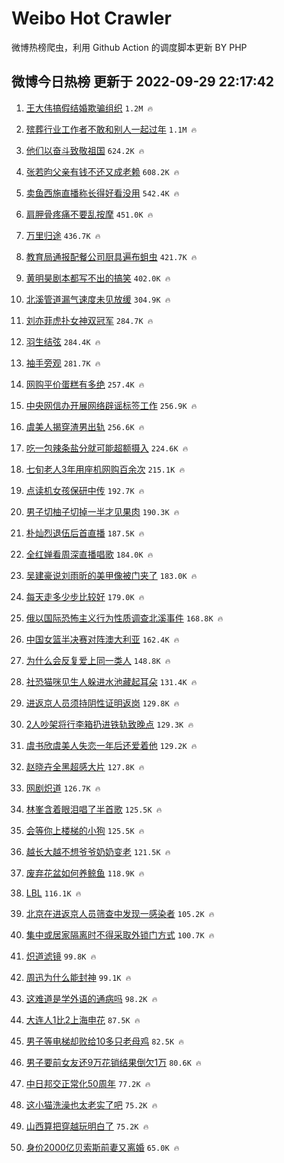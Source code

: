 # Weibo Hot Crawler 



微博热榜爬虫，利用 Github Action 的调度脚本更新 BY PHP 


## 微博今日热榜 更新于 2022-09-29 22:17:42 
1. [王大伟搞假结婚欺骗组织](https://s.weibo.com/weibo?q=%23%E7%8E%8B%E5%A4%A7%E4%BC%9F%E6%90%9E%E5%81%87%E7%BB%93%E5%A9%9A%E6%AC%BA%E9%AA%97%E7%BB%84%E7%BB%87%23&t=31&band_rank=1&Refer=top) `1.2M 🔥` 

1. [殡葬行业工作者不敢和别人一起过年](https://s.weibo.com/weibo?q=%23%E6%AE%A1%E8%91%AC%E8%A1%8C%E4%B8%9A%E5%B7%A5%E4%BD%9C%E8%80%85%E4%B8%8D%E6%95%A2%E5%92%8C%E5%88%AB%E4%BA%BA%E4%B8%80%E8%B5%B7%E8%BF%87%E5%B9%B4%23&t=31&band_rank=2&Refer=top) `1.1M 🔥` 

1. [他们以奋斗致敬祖国](https://s.weibo.com/weibo?q=%23%E4%BB%96%E4%BB%AC%E4%BB%A5%E5%A5%8B%E6%96%97%E8%87%B4%E6%95%AC%E7%A5%96%E5%9B%BD%23&t=31&band_rank=3&Refer=top) `624.2K 🔥` 

1. [张若昀父亲有钱不还又成老赖](https://s.weibo.com/weibo?q=%23%E5%BC%A0%E8%8B%A5%E6%98%80%E7%88%B6%E4%BA%B2%E6%9C%89%E9%92%B1%E4%B8%8D%E8%BF%98%E5%8F%88%E6%88%90%E8%80%81%E8%B5%96%23&t=31&band_rank=4&Refer=top) `608.2K 🔥` 

1. [卖鱼西施直播称长得好看没用](https://s.weibo.com/weibo?q=%23%E5%8D%96%E9%B1%BC%E8%A5%BF%E6%96%BD%E7%9B%B4%E6%92%AD%E7%A7%B0%E9%95%BF%E5%BE%97%E5%A5%BD%E7%9C%8B%E6%B2%A1%E7%94%A8%23&t=31&band_rank=5&Refer=top) `542.4K 🔥` 

1. [肩胛骨疼痛不要乱按摩](https://s.weibo.com/weibo?q=%23%E8%82%A9%E8%83%9B%E9%AA%A8%E7%96%BC%E7%97%9B%E4%B8%8D%E8%A6%81%E4%B9%B1%E6%8C%89%E6%91%A9%23&t=31&band_rank=6&Refer=top) `451.0K 🔥` 

1. [万里归途](https://s.weibo.com/weibo?q=%E4%B8%87%E9%87%8C%E5%BD%92%E9%80%94&t=31&band_rank=7&Refer=top) `436.7K 🔥` 

1. [教育局通报配餐公司厨具遍布蛆虫](https://s.weibo.com/weibo?q=%23%E6%95%99%E8%82%B2%E5%B1%80%E9%80%9A%E6%8A%A5%E9%85%8D%E9%A4%90%E5%85%AC%E5%8F%B8%E5%8E%A8%E5%85%B7%E9%81%8D%E5%B8%83%E8%9B%86%E8%99%AB%23&t=31&band_rank=8&Refer=top) `421.7K 🔥` 

1. [黄明昊剧本都写不出的搞笑](https://s.weibo.com/weibo?q=%23%E9%BB%84%E6%98%8E%E6%98%8A%E5%89%A7%E6%9C%AC%E9%83%BD%E5%86%99%E4%B8%8D%E5%87%BA%E7%9A%84%E6%90%9E%E7%AC%91%23&t=31&band_rank=9&Refer=top) `402.0K 🔥` 

1. [北溪管道漏气速度未见放缓](https://s.weibo.com/weibo?q=%23%E5%8C%97%E6%BA%AA%E7%AE%A1%E9%81%93%E6%BC%8F%E6%B0%94%E9%80%9F%E5%BA%A6%E6%9C%AA%E8%A7%81%E6%94%BE%E7%BC%93%23&t=31&band_rank=10&Refer=top) `304.9K 🔥` 

1. [刘亦菲虎扑女神双冠军](https://s.weibo.com/weibo?q=%23%E5%88%98%E4%BA%A6%E8%8F%B2%E8%99%8E%E6%89%91%E5%A5%B3%E7%A5%9E%E5%8F%8C%E5%86%A0%E5%86%9B%23&t=31&band_rank=11&Refer=top) `284.7K 🔥` 

1. [羽生结弦](https://s.weibo.com/weibo?q=%E7%BE%BD%E7%94%9F%E7%BB%93%E5%BC%A6&t=31&band_rank=12&Refer=top) `284.4K 🔥` 

1. [袖手旁观](https://s.weibo.com/weibo?q=%23%E8%A2%96%E6%89%8B%E6%97%81%E8%A7%82%23&t=31&band_rank=13&Refer=top) `281.7K 🔥` 

1. [网购平价蛋糕有多绝](https://s.weibo.com/weibo?q=%23%E7%BD%91%E8%B4%AD%E5%B9%B3%E4%BB%B7%E8%9B%8B%E7%B3%95%E6%9C%89%E5%A4%9A%E7%BB%9D%23&t=31&band_rank=14&Refer=top) `257.4K 🔥` 

1. [中央网信办开展网络辟谣标签工作](https://s.weibo.com/weibo?q=%23%E4%B8%AD%E5%A4%AE%E7%BD%91%E4%BF%A1%E5%8A%9E%E5%BC%80%E5%B1%95%E7%BD%91%E7%BB%9C%E8%BE%9F%E8%B0%A3%E6%A0%87%E7%AD%BE%E5%B7%A5%E4%BD%9C%23&t=31&band_rank=15&Refer=top) `256.9K 🔥` 

1. [虞美人揭穿渣男出轨](https://s.weibo.com/weibo?q=%23%E8%99%9E%E7%BE%8E%E4%BA%BA%E6%8F%AD%E7%A9%BF%E6%B8%A3%E7%94%B7%E5%87%BA%E8%BD%A8%23&t=31&band_rank=16&Refer=top) `256.6K 🔥` 

1. [吃一包辣条盐分就可能超额摄入](https://s.weibo.com/weibo?q=%23%E5%90%83%E4%B8%80%E5%8C%85%E8%BE%A3%E6%9D%A1%E7%9B%90%E5%88%86%E5%B0%B1%E5%8F%AF%E8%83%BD%E8%B6%85%E9%A2%9D%E6%91%84%E5%85%A5%23&t=31&band_rank=17&Refer=top) `224.6K 🔥` 

1. [七旬老人3年用座机网购百余次](https://s.weibo.com/weibo?q=%23%E4%B8%83%E6%97%AC%E8%80%81%E4%BA%BA3%E5%B9%B4%E7%94%A8%E5%BA%A7%E6%9C%BA%E7%BD%91%E8%B4%AD%E7%99%BE%E4%BD%99%E6%AC%A1%23&t=31&band_rank=18&Refer=top) `215.1K 🔥` 

1. [点读机女孩保研中传](https://s.weibo.com/weibo?q=%23%E7%82%B9%E8%AF%BB%E6%9C%BA%E5%A5%B3%E5%AD%A9%E4%BF%9D%E7%A0%94%E4%B8%AD%E4%BC%A0%23&t=31&band_rank=19&Refer=top) `192.7K 🔥` 

1. [男子切柚子切掉一半才见果肉](https://s.weibo.com/weibo?q=%23%E7%94%B7%E5%AD%90%E5%88%87%E6%9F%9A%E5%AD%90%E5%88%87%E6%8E%89%E4%B8%80%E5%8D%8A%E6%89%8D%E8%A7%81%E6%9E%9C%E8%82%89%23&t=31&band_rank=20&Refer=top) `190.3K 🔥` 

1. [朴灿烈退伍后首直播](https://s.weibo.com/weibo?q=%23%E6%9C%B4%E7%81%BF%E7%83%88%E9%80%80%E4%BC%8D%E5%90%8E%E9%A6%96%E7%9B%B4%E6%92%AD%23&t=31&band_rank=21&Refer=top) `187.5K 🔥` 

1. [全红婵看周深直播唱歌](https://s.weibo.com/weibo?q=%23%E5%85%A8%E7%BA%A2%E5%A9%B5%E7%9C%8B%E5%91%A8%E6%B7%B1%E7%9B%B4%E6%92%AD%E5%94%B1%E6%AD%8C%23&t=31&band_rank=22&Refer=top) `184.0K 🔥` 

1. [吴建豪说刘雨昕的美甲像被门夹了](https://s.weibo.com/weibo?q=%23%E5%90%B4%E5%BB%BA%E8%B1%AA%E8%AF%B4%E5%88%98%E9%9B%A8%E6%98%95%E7%9A%84%E7%BE%8E%E7%94%B2%E5%83%8F%E8%A2%AB%E9%97%A8%E5%A4%B9%E4%BA%86%23&t=31&band_rank=23&Refer=top) `183.0K 🔥` 

1. [每天走多少步比较好](https://s.weibo.com/weibo?q=%23%E6%AF%8F%E5%A4%A9%E8%B5%B0%E5%A4%9A%E5%B0%91%E6%AD%A5%E6%AF%94%E8%BE%83%E5%A5%BD%23&t=31&band_rank=24&Refer=top) `179.0K 🔥` 

1. [俄以国际恐怖主义行为性质调查北溪事件](https://s.weibo.com/weibo?q=%23%E4%BF%84%E4%BB%A5%E5%9B%BD%E9%99%85%E6%81%90%E6%80%96%E4%B8%BB%E4%B9%89%E8%A1%8C%E4%B8%BA%E6%80%A7%E8%B4%A8%E8%B0%83%E6%9F%A5%E5%8C%97%E6%BA%AA%E4%BA%8B%E4%BB%B6%23&t=31&band_rank=25&Refer=top) `168.8K 🔥` 

1. [中国女篮半决赛对阵澳大利亚](https://s.weibo.com/weibo?q=%23%E4%B8%AD%E5%9B%BD%E5%A5%B3%E7%AF%AE%E5%8D%8A%E5%86%B3%E8%B5%9B%E5%AF%B9%E9%98%B5%E6%BE%B3%E5%A4%A7%E5%88%A9%E4%BA%9A%23&t=31&band_rank=26&Refer=top) `162.4K 🔥` 

1. [为什么会反复爱上同一类人](https://s.weibo.com/weibo?q=%23%E4%B8%BA%E4%BB%80%E4%B9%88%E4%BC%9A%E5%8F%8D%E5%A4%8D%E7%88%B1%E4%B8%8A%E5%90%8C%E4%B8%80%E7%B1%BB%E4%BA%BA%23&t=31&band_rank=27&Refer=top) `148.8K 🔥` 

1. [社恐猫咪见生人躲进水池藏起耳朵](https://s.weibo.com/weibo?q=%23%E7%A4%BE%E6%81%90%E7%8C%AB%E5%92%AA%E8%A7%81%E7%94%9F%E4%BA%BA%E8%BA%B2%E8%BF%9B%E6%B0%B4%E6%B1%A0%E8%97%8F%E8%B5%B7%E8%80%B3%E6%9C%B5%23&t=31&band_rank=28&Refer=top) `131.4K 🔥` 

1. [进返京人员须持阴性证明返岗](https://s.weibo.com/weibo?q=%23%E8%BF%9B%E8%BF%94%E4%BA%AC%E4%BA%BA%E5%91%98%E9%A1%BB%E6%8C%81%E9%98%B4%E6%80%A7%E8%AF%81%E6%98%8E%E8%BF%94%E5%B2%97%23&t=31&band_rank=29&Refer=top) `129.8K 🔥` 

1. [2人吵架将行李箱扔进铁轨致晚点](https://s.weibo.com/weibo?q=%232%E4%BA%BA%E5%90%B5%E6%9E%B6%E5%B0%86%E8%A1%8C%E6%9D%8E%E7%AE%B1%E6%89%94%E8%BF%9B%E9%93%81%E8%BD%A8%E8%87%B4%E6%99%9A%E7%82%B9%23&t=31&band_rank=30&Refer=top) `129.3K 🔥` 

1. [虞书欣虞美人失恋一年后还爱着他](https://s.weibo.com/weibo?q=%23%E8%99%9E%E4%B9%A6%E6%AC%A3%E8%99%9E%E7%BE%8E%E4%BA%BA%E5%A4%B1%E6%81%8B%E4%B8%80%E5%B9%B4%E5%90%8E%E8%BF%98%E7%88%B1%E7%9D%80%E4%BB%96%23&t=31&band_rank=31&Refer=top) `129.2K 🔥` 

1. [赵晓卉全黑超感大片](https://s.weibo.com/weibo?q=%23%E8%B5%B5%E6%99%93%E5%8D%89%E5%85%A8%E9%BB%91%E8%B6%85%E6%84%9F%E5%A4%A7%E7%89%87%23&t=31&band_rank=32&Refer=top) `127.8K 🔥` 

1. [网剧炽道](https://s.weibo.com/weibo?q=%23%E7%BD%91%E5%89%A7%E7%82%BD%E9%81%93%23&t=31&band_rank=33&Refer=top) `126.7K 🔥` 

1. [林峯含着眼泪唱了半首歌](https://s.weibo.com/weibo?q=%23%E6%9E%97%E5%B3%AF%E5%90%AB%E7%9D%80%E7%9C%BC%E6%B3%AA%E5%94%B1%E4%BA%86%E5%8D%8A%E9%A6%96%E6%AD%8C%23&t=31&band_rank=34&Refer=top) `125.5K 🔥` 

1. [会等你上楼梯的小狗](https://s.weibo.com/weibo?q=%23%E4%BC%9A%E7%AD%89%E4%BD%A0%E4%B8%8A%E6%A5%BC%E6%A2%AF%E7%9A%84%E5%B0%8F%E7%8B%97%23&t=31&band_rank=35&Refer=top) `125.5K 🔥` 

1. [越长大越不想爷爷奶奶变老](https://s.weibo.com/weibo?q=%23%E8%B6%8A%E9%95%BF%E5%A4%A7%E8%B6%8A%E4%B8%8D%E6%83%B3%E7%88%B7%E7%88%B7%E5%A5%B6%E5%A5%B6%E5%8F%98%E8%80%81%23&t=31&band_rank=36&Refer=top) `121.5K 🔥` 

1. [废弃花盆如何养鲸鱼](https://s.weibo.com/weibo?q=%23%E5%BA%9F%E5%BC%83%E8%8A%B1%E7%9B%86%E5%A6%82%E4%BD%95%E5%85%BB%E9%B2%B8%E9%B1%BC%23&t=31&band_rank=37&Refer=top) `118.9K 🔥` 

1. [LBL](https://s.weibo.com/weibo?q=LBL&t=31&band_rank=38&Refer=top) `116.1K 🔥` 

1. [北京在进返京人员筛查中发现一感染者](https://s.weibo.com/weibo?q=%23%E5%8C%97%E4%BA%AC%E5%9C%A8%E8%BF%9B%E8%BF%94%E4%BA%AC%E4%BA%BA%E5%91%98%E7%AD%9B%E6%9F%A5%E4%B8%AD%E5%8F%91%E7%8E%B0%E4%B8%80%E6%84%9F%E6%9F%93%E8%80%85%23&t=31&band_rank=39&Refer=top) `105.2K 🔥` 

1. [集中或居家隔离时不得采取外锁门方式](https://s.weibo.com/weibo?q=%23%E9%9B%86%E4%B8%AD%E6%88%96%E5%B1%85%E5%AE%B6%E9%9A%94%E7%A6%BB%E6%97%B6%E4%B8%8D%E5%BE%97%E9%87%87%E5%8F%96%E5%A4%96%E9%94%81%E9%97%A8%E6%96%B9%E5%BC%8F%23&t=31&band_rank=40&Refer=top) `100.7K 🔥` 

1. [炽道滤镜](https://s.weibo.com/weibo?q=%23%E7%82%BD%E9%81%93%E6%BB%A4%E9%95%9C%23&t=31&band_rank=41&Refer=top) `99.8K 🔥` 

1. [周迅为什么能封神](https://s.weibo.com/weibo?q=%23%E5%91%A8%E8%BF%85%E4%B8%BA%E4%BB%80%E4%B9%88%E8%83%BD%E5%B0%81%E7%A5%9E%23&t=31&band_rank=42&Refer=top) `99.1K 🔥` 

1. [这难道是学外语的通病吗](https://s.weibo.com/weibo?q=%23%E8%BF%99%E9%9A%BE%E9%81%93%E6%98%AF%E5%AD%A6%E5%A4%96%E8%AF%AD%E7%9A%84%E9%80%9A%E7%97%85%E5%90%97%23&t=31&band_rank=43&Refer=top) `98.2K 🔥` 

1. [大连人1比2上海申花](https://s.weibo.com/weibo?q=%23%E5%A4%A7%E8%BF%9E%E4%BA%BA1%E6%AF%942%E4%B8%8A%E6%B5%B7%E7%94%B3%E8%8A%B1%23&t=31&band_rank=44&Refer=top) `87.5K 🔥` 

1. [男子等电梯却败给10多只老母鸡](https://s.weibo.com/weibo?q=%23%E7%94%B7%E5%AD%90%E7%AD%89%E7%94%B5%E6%A2%AF%E5%8D%B4%E8%B4%A5%E7%BB%9910%E5%A4%9A%E5%8F%AA%E8%80%81%E6%AF%8D%E9%B8%A1%23&t=31&band_rank=45&Refer=top) `82.5K 🔥` 

1. [男子要前女友还9万花销结果倒欠1万](https://s.weibo.com/weibo?q=%23%E7%94%B7%E5%AD%90%E8%A6%81%E5%89%8D%E5%A5%B3%E5%8F%8B%E8%BF%989%E4%B8%87%E8%8A%B1%E9%94%80%E7%BB%93%E6%9E%9C%E5%80%92%E6%AC%A01%E4%B8%87%23&t=31&band_rank=46&Refer=top) `80.6K 🔥` 

1. [中日邦交正常化50周年](https://s.weibo.com/weibo?q=%23%E4%B8%AD%E6%97%A5%E9%82%A6%E4%BA%A4%E6%AD%A3%E5%B8%B8%E5%8C%9650%E5%91%A8%E5%B9%B4%23&t=31&band_rank=47&Refer=top) `77.2K 🔥` 

1. [这小猫洗澡也太老实了吧](https://s.weibo.com/weibo?q=%23%E8%BF%99%E5%B0%8F%E7%8C%AB%E6%B4%97%E6%BE%A1%E4%B9%9F%E5%A4%AA%E8%80%81%E5%AE%9E%E4%BA%86%E5%90%A7%23&t=31&band_rank=48&Refer=top) `75.2K 🔥` 

1. [山西算把穿越玩明白了](https://s.weibo.com/weibo?q=%23%E5%B1%B1%E8%A5%BF%E7%AE%97%E6%8A%8A%E7%A9%BF%E8%B6%8A%E7%8E%A9%E6%98%8E%E7%99%BD%E4%BA%86%23&t=31&band_rank=49&Refer=top) `75.2K 🔥` 

1. [身价2000亿贝索斯前妻又离婚](https://s.weibo.com/weibo?q=%23%E8%BA%AB%E4%BB%B72000%E4%BA%BF%E8%B4%9D%E7%B4%A2%E6%96%AF%E5%89%8D%E5%A6%BB%E5%8F%88%E7%A6%BB%E5%A9%9A%23&t=31&band_rank=50&Refer=top) `65.0K 🔥` 

